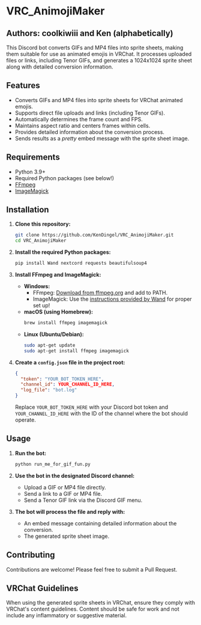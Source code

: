 # VRC_AnimojiMaker

## Authors: coolkiwiii and Ken (alphabetically)


This Discord bot converts GIFs and MP4 files into sprite sheets, making them suitable for use as animated emojis in VRChat. It processes uploaded files or links, including Tenor GIFs, and generates a 1024x1024 sprite sheet along with detailed conversion information.

## Features

- Converts GIFs and MP4 files into sprite sheets for VRChat animated emojis.
- Supports direct file uploads and links (including Tenor GIFs).
- Automatically determines the frame count and FPS.
- Maintains aspect ratio and centers frames within cells.
- Provides detailed information about the conversion process.
- Sends results as a *pretty* embed message with the sprite sheet image.

## Requirements

- Python 3.9+
- Required Python packages (see below!)
- [FFmpeg](https://ffmpeg.org/download.html)
- [ImageMagick](https://imagemagick.org/script/download.php)

## Installation

1. **Clone this repository:**
   ```bash
   git clone https://github.com/KenDingel/VRC_AnimojiMaker.git
   cd VRC_AnimojiMaker
   ```

2. **Install the required Python packages:**
   ```bash
   pip install Wand nextcord requests beautifulsoup4
   ```

3. **Install FFmpeg and ImageMagick:**
   - **Windows:**
     - FFmpeg: [Download from ffmpeg.org](https://ffmpeg.org/download.html) and add to PATH.
     - ImageMagick: Use the [instructions provided by Wand](https://docs.wand-py.org/en/0.6.12/guide/install.html) for proper set up!
   - **macOS (using Homebrew):**
     ```bash
     brew install ffmpeg imagemagick
     ```
   - **Linux (Ubuntu/Debian):**
     ```bash
     sudo apt-get update
     sudo apt-get install ffmpeg imagemagick
     ```

4. **Create a `config.json` file in the project root:**
   ```json
   {
     "token": "YOUR_BOT_TOKEN_HERE",
     "channel_id": YOUR_CHANNEL_ID_HERE,
     "log_file": "bot.log"
   }
   ```
   Replace `YOUR_BOT_TOKEN_HERE` with your Discord bot token and `YOUR_CHANNEL_ID_HERE` with the ID of the channel where the bot should operate.

## Usage

1. **Run the bot:**
   ```bash
   python run_me_for_gif_fun.py
   ```

2. **Use the bot in the designated Discord channel:**
   - Upload a GIF or MP4 file directly.
   - Send a link to a GIF or MP4 file.
   - Send a Tenor GIF link via the Discord GIF menu.

3. **The bot will process the file and reply with:**
   - An embed message containing detailed information about the conversion.
   - The generated sprite sheet image.

## Contributing

Contributions are welcome! Please feel free to submit a Pull Request.

## VRChat Guidelines

When using the generated sprite sheets in VRChat, ensure they comply with VRChat's content guidelines. Content should be safe for work and not include any inflammatory or suggestive material.
